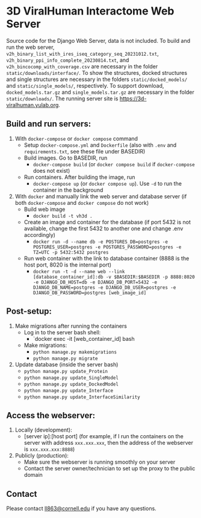 # 3D ViralHuman Interactome Web Server
Source code for the Django Web Server, data is not included. To build and run the web server, `v2h_binary_list_with_ires_iseq_category_seq_20231012.txt`, `v2h_binary_ppi_info_complete_20230814.txt`, and `v2h_bincocomp_with_coverage.csv` are necessary in the folder `static/downloads/interface/`. To show the structures, docked structures and single structures are necessary in the folders `static/docked_models/` and `static/single_models/`, respectively. To support download, `docked_models.tar.gz` and `single_models.tar.gz` are necessary in the folder `static/downloads/`. The running server site is https://3d-viralhuman.yulab.org.

## Build and run servers:
1. With `docker-compose` or `docker compose` command
    - Setup `docker-compose.yml` and `Dockerfile` (also with `.env` and `requirements.txt`, see these file under BASEDIR)
    - Build images. Go to BASEDIR, run
      - `docker-compose build` (or `docker compose build` if `docker-compose` does not exist)
    - Run containers. After building the image, run
      - `docker-compose up` (or `docker compose up`). Use `-d` to run the container in the background
2. With `docker` and manually link the web server and database server (if both `docker-compose` and `docker compose` do not work)
    - Build web image
      - `docker build -t vh3d .`
    - Create an image and container for the database (if port 5432 is not available, change the first 5432 to another one and change .env accordingly)
      - `docker run -d --name db -e POSTGRES_DB=postgres -e POSTGRES_USER=postgres -e POSTGRES_PASSWORD=postgres -e TZ=UTC -p 5432:5432 postgres`
    - Run web container with the link to database container (8888 is the host port, 8020 is the internal port)
      - `docker run -t -d --name web --link [database_container_id]:db -v $BASEDIR:$BASEDIR -p 8888:8020 -e DJANGO_DB_HOST=db -e DJANGO_DB_PORT=5432 -e DJANGO_DB_NAME=postgres -e DJANGO_DB_USER=postgres -e DJANGO_DB_PASSWORD=postgres [web_image_id]`

## Post-setup:
1. Make migrations after running the containers
    - Log in to the server bash shell:
      - `docker exec -it [web_container_id] bash
    - Make migrations:
      - `python manage.py makemigrations`
      - `python manage.py migrate`
2. Update database (inside the server bash)
    - `python manage.py update_Protein`
    - `python manage.py update_SingleModel`
    - `python manage.py update_DockedModel`
    - `python manage.py update_Interface`
    - `python manage.py update_InterfaceSimilarity`

## Access the webserver:
1. Locally (development):
    - [server ip]:[host port] (for example, if I run the containers on the server with address `xxx.xxx.xxx`, then the address of the webserver is `xxx.xxx.xxx:8888`)
2. Publicly (production):
    - Make sure the webserver is running smoothly on your server
    - Contact the server owner/technician to set up the proxy to the public domain
  
## Contact
Please contact ll863@cornell.edu if you have any questions.
